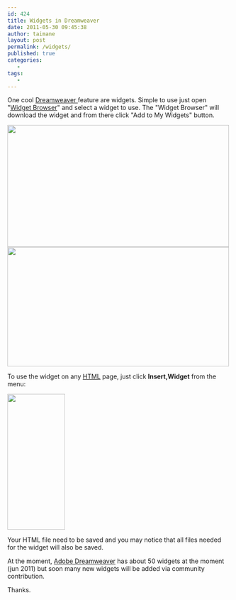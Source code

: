 ```yaml
---
id: 424
title: Widgets in Dreamweaver
date: 2011-05-30 09:45:38
author: taimane
layout: post
permalink: /widgets/
published: true
categories:
   -
tags:
   -
---
```

One cool <a title="Dreamweaver " href="https://programming-review.com/dreamweaver-intro/">Dreamweaver </a>feature are widgets. Simple to use just open "<a title="Widget Browser" href="http://labs.adobe.com/technologies/widgetbrowser/">Widget Browser</a>" and select a widget to use. The "Widget Browser" will download the widget and from there click "Add to My Widgets" button.

<img class="alignleft size-full wp-image-425" title="adobewidgets" src="https://programming-review.com/wp-content/uploads/2011/05/adobewidgets-e1306744730290.png" alt="" width="500" height="275" />

<img class="alignnone size-full wp-image-426" title="addtomywidets" src="https://programming-review.com/wp-content/uploads/2011/05/addtomywidets-e1306744850605.png" alt="" width="500" height="269" />

To use the widget on any <a title="HTML" href="http://en.wikipedia.org/wiki/HTML">HTML</a> page, just click <strong>Insert,Widget</strong> from the menu:
<img class="alignnone size-full wp-image-427" title="insertwidget" src="https://programming-review.com/wp-content/uploads/2011/05/insertwidget-e1306744998513.png" alt="" width="130" height="306" />

Your HTML file need to be saved and you may notice that all files needed for the widget will also be saved.
At the moment, <a title="Adobe Dreamweaver" href="http://www.adobe.com/products/dreamweaver.html">Adobe Dreamweaver</a> has about 50 widgets at the moment (jun 2011) but soon many new widgets will be added via community contribution.

Thanks.  

